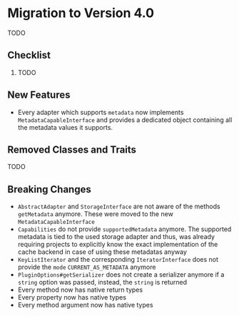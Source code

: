 # Migration to Version 4.0

TODO

## Checklist

1. TODO

## New Features

- Every adapter which supports `metadata` now implements `MetadataCapableInterface` and provides a dedicated object containing all the metadata values it supports.

## Removed Classes and Traits

TODO

## Breaking Changes

- `AbstractAdapter` and `StorageInterface` are not aware of the methods `getMetadata` anymore. These were moved to the new `MetadataCapableInterface`
- `Capabilities` do not provide `supportedMetadata` anymore. The supported metadata is tied to the used storage adapter and thus, was already requiring projects to explicitly know the exact implementation of the cache backend in case of using these metadatas anyway
- `KeyListIterator` and the corresponding `IteratorInterface` does not provide the `mode` `CURRENT_AS_METADATA` anymore 
- `PluginOptions#getSerializer` does not create a serializer anymore if a `string` option was passed, instead, the `string` is returned
- Every method now has native return types
- Every property now has native types
- Every method argument now has native types
